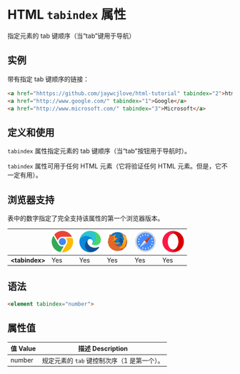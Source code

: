 HTML `tabindex` 属性
===

指定元素的 tab 键顺序（当“tab”键用于导航）

## 实例

带有指定 tab 键顺序的链接：

```html idoc:preview
<a href="hhttps://github.com/jaywcjlove/html-tutorial" tabindex="2">html-tutorial</a>
<a href="http://www.google.com/" tabindex="1">Google</a>
<a href="http://www.microsoft.com/" tabindex="3">Microsoft</a>
```

## 定义和使用

`tabindex` 属性指定元素的 tab 键顺序（当“tab”按钮用于导航时）。

`tabindex` 属性可用于任何 HTML 元素（它将验证任何 HTML 元素。但是，它不一定有用）。

## 浏览器支持

表中的数字指定了完全支持该属性的第一个浏览器版本。

| &nbsp; | ![chrome][1] | ![edge][2] | ![firefox][3] | ![safari][4] | ![opera][5] |
| ---- | ---- | ---- | ---- | ---- | ---- |
| __&lt;tabindex&gt;__ | Yes | Yes | Yes | Yes | Yes |
<!--rehype:style=width: 100%; display: inline-table;-->

## 语法

```html
<element tabindex="number">
```

## 属性值

值 Value | 描述 Description
---- | ----
number | 规定元素的 `tab` 键控制次序（1 是第一个）。

[1]: ../../assets/chrome.svg
[2]: ../../assets/edge.svg
[3]: ../../assets/firefox.svg
[4]: ../../assets/safari.svg
[5]: ../../assets/opera.svg